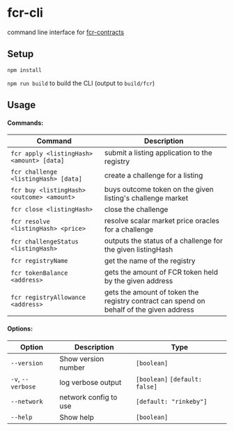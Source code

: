 # fcr-cli

command line interface for [fcr-contracts](https://github.com/levelkdev/fcr-contracts)

## Setup

`npm install`

`npm run build` to build the CLI (output to `build/fcr`)

## Usage

#### Commands:

  | Command | Description |
  | --- | --- |
  | `fcr apply <listingHash> <amount> [data]`  | submit a listing application to the registry |
  | `fcr challenge <listingHash> [data]`       | create a challenge for a listing |
  | `fcr buy <listingHash> <outcome> <amount>` | buys outcome token on the given listing's challenge market |
  | `fcr close <listingHash>`                  | close the challenge |
  | `fcr resolve <listingHash> <price>`        | resolve scalar market price oracles for a challenge |
  | `fcr challengeStatus <listingHash>`        | outputs the status of a challenge for the given listingHash |
  | `fcr registryName`                         | get the name of the registry |
  | `fcr tokenBalance <address>`               | gets the amount of FCR token held by the given address |
  | `fcr registryAllowance <address>`          | gets the amount of token the registry contract can spend on behalf of the given address |

#### Options:

  | Option | Description | Type |
  | --- | --- | --- |
  | `--version`        | Show version number     | `[boolean]` |
  | `-v`, `--verbose`  | log verbose output      | `[boolean]` `[default: false]` |
  | `--network`        | network config to use   | `[default: "rinkeby"]` |
  | `--help`           | Show help               | `[boolean]` |
